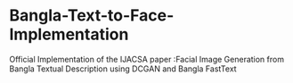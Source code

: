 # Bangla-Text-to-Face-Implementation
Official Implementation of the IJACSA paper :Facial Image Generation from Bangla Textual Description using DCGAN and Bangla FastText
